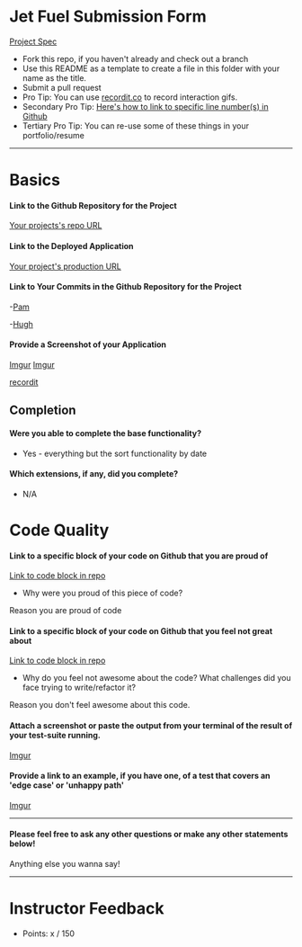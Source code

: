 # Jet Fuel Submission Form

[Project Spec](http://frontend.turing.io/projects/jet-fuel.html)

* Fork this repo, if you haven't already and check out a branch
* Use this README as a template to create a file in this folder with your name as the title.
* Submit a pull request
* Pro Tip: You can use [recordit.co](http://recordit.co/) to record interaction gifs.
* Secondary Pro Tip: [Here's how to link to specific line number(s) in Github](http://stackoverflow.com/questions/23821235/how-to-link-to-specific-line-number-on-github)
* Tertiary Pro Tip: You can re-use some of these things in your portfolio/resume

------

# Basics

#### Link to the Github Repository for the Project
[Your projects's repo URL](https://github.com/thatPamIAm/jet-fuel/)

#### Link to the Deployed Application
[Your project's production URL](aeronautical-fuel.herokuapp.com)

#### Link to Your Commits in the Github Repository for the Project

-[Pam](https://github.com/thatPamIAm/jet-fuel/commits/master?author=thatPamIAm)

-[Hugh](https://github.com/thatPamIAm/jet-fuel/commits/master?author=hmorri32)

#### Provide a Screenshot of your Application

[Imgur](http://i.imgur.com/Dbgtp9q.png)
[Imgur](http://i.imgur.com/tODZQQy.png)

[recordit](http://g.recordit.co/2xKX5de4bP.gif)

## Completion

#### Were you able to complete the base functionality?
* Yes - everything but the sort functionality by date

#### Which extensions, if any, did you complete?

- N/A

# Code Quality

#### Link to a specific block of your code on Github that you are proud of
[Link to code block in repo](https://github.com)

* Why were you proud of this piece of code?

Reason you are proud of code

#### Link to a specific block of your code on Github that you feel not great about
[Link to code block in repo](https://github.com)

* Why do you feel not awesome about the code? What challenges did you face trying to write/refactor it?

Reason you don't feel awesome about this code.

#### Attach a screenshot or paste the output from your terminal of the result of your test-suite running.

[Imgur](http://i.imgur.com/0ChELQu.png)

#### Provide a link to an example, if you have one, of a test that covers an 'edge case' or 'unhappy path'

[Imgur](http://i.imgur.com/ylGOGm6.png)

-----

#### Please feel free to ask any other questions or make any other statements below!

Anything else you wanna say!

-----

# Instructor Feedback

- Points: x / 150
